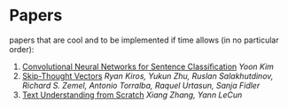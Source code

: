 # Papers

papers that are cool and to be implemented if time allows (in no particular order):

1. [Convolutional Neural Networks for Sentence Classification](https://arxiv.org/pdf/1408.5882.pdf) *Yoon Kim*
2. [Skip-Thought Vectors](https://arxiv.org/abs/1506.06726) *Ryan Kiros, Yukun Zhu, Ruslan Salakhutdinov, Richard S. Zemel, Antonio Torralba, Raquel Urtasun, Sanja Fidler*
3. [Text Understanding from Scratch](https://arxiv.org/pdf/1502.01710.pdf) *Xiang Zhang, Yann LeCun*